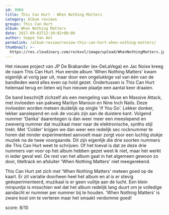 ```yaml
---
id: 3004
title: This Can Hurt - When Nothing Matters
category: Album reviews
groups: This Can Hurt
album: When Nothing Matters
date: 2017-09-02T12:20:02+00:00
author: Seppe Van Ael
permalink: /album-review/review-this-can-hurt-when-nothing-matters/
thumbnail: >-
  https://res.cloudinary.com/rockxxl/image/upload/WhenNothingMatters.jpg
---
```

Het nieuwe project van JP De Brabander (ex-DeLaVega) en Jac Noise kreeg de naam This Can Hurt. Hun eerste album 'When Nothing Matters' kwam eigenlijk al vorig jaar uit, maar door een ongelukkige val van één van de bandleden werd alles even op hold gezet. Ondertussen is This Can Hurt helemaal terug en lieten wij hun nieuwe plaatje een aantal keer draaien.

De band beschrijft zichzelf als een mengeling van Muse en Massive Attack, met invloeden van pakweg Marilyn Manson en Nine Inch Nails. Deze invloeden worden meteen duidelijk op single 'If You Go'. Lekker donker, lekker aanslepend en ook de vocals zijn aan de duistere kant. Volgend nummer 'Danka' daarentegen is dan weer meer een meeslepend en zweverig nummer dat muzikaal meer naar de elektronische, synths stijl trekt. Met 'Colder' krijgen we dan weer een redelijk sec rocknummer te horen dat minder experimenteel aanvoelt maar zorgt voor een luchtig stukje muziek na de twee voorgaande. Dit zijn eigenlijk die drie soorten nummers die This Can Hurt weet te schrijven. Of het toeval is dat ze deze drie nummers van voor op het album hebben gezet weet ik niet, maar het werkt in ieder geval wel. De rest van het album gaat in het algemeen gewoon zo door, titeltrack en afsluiter 'When Nothing Matters' niet meegerekend.

This Can Hurt zet zich met 'When Nothing Matters' meteen goed op de kaart. Er zit variatie doorheen heel het album en al is er stevig geëxperimenteerd, muzikaal is er geen vuiltje aan de lucht. Een klein minpuntje is misschien wel dat het album redelijk lang duurt om je volledige aandacht er nummer per nummer bij te houden. 'When Nothing Matters' is zware kost om te verteren maar het smaakt verdomme goed!

score: 8/10
